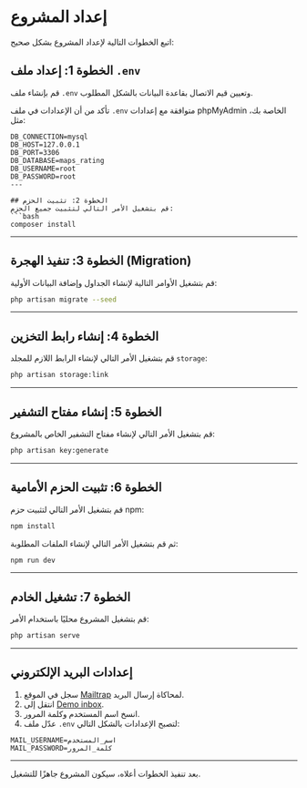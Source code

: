# إعداد المشروع

اتبع الخطوات التالية لإعداد المشروع بشكل صحيح:

## الخطوة 1: إعداد ملف `.env`
قم بإنشاء ملف `.env` وتعيين قيم الاتصال بقاعدة البيانات بالشكل المطلوب.

تأكد من أن الإعدادات في ملف `.env` متوافقة مع إعدادات phpMyAdmin الخاصة بك، مثل:

```dotenv
DB_CONNECTION=mysql
DB_HOST=127.0.0.1
DB_PORT=3306
DB_DATABASE=maps_rating
DB_USERNAME=root
DB_PASSWORD=root
---

## الخطوة 2: تثبيت الحزم
قم بتشغيل الأمر التالي لتثبيت جميع الحزم:
```bash
composer install
```

---

## الخطوة 3: تنفيذ الهجرة (Migration)
قم بتشغيل الأوامر التالية لإنشاء الجداول وإضافة البيانات الأولية:
```bash
php artisan migrate --seed
```

---

## الخطوة 4: إنشاء رابط التخزين
قم بتشغيل الأمر التالي لإنشاء الرابط اللازم للمجلد `storage`:
```bash
php artisan storage:link
```

---

## الخطوة 5: إنشاء مفتاح التشفير
قم بتشغيل الأمر التالي لإنشاء مفتاح التشفير الخاص بالمشروع:
```bash
php artisan key:generate
```

---

## الخطوة 6: تثبيت الحزم الأمامية
قم بتشغيل الأمر التالي لتثبيت حزم npm:
```bash
npm install
```

ثم قم بتشغيل الأمر التالي لإنشاء الملفات المطلوبة:
```bash
npm run dev
```

---

## الخطوة 7: تشغيل الخادم
قم بتشغيل المشروع محليًا باستخدام الأمر:
```bash
php artisan serve
```

---

## إعدادات البريد الإلكتروني
1. سجل في الموقع [Mailtrap](https://mailtrap.io) لمحاكاة إرسال البريد.
2. انتقل إلى [Demo inbox](https://mailtrap.io/inboxes/).
3. انسخ اسم المستخدم وكلمة المرور.
4. عدّل ملف `.env` لتصبح الإعدادات بالشكل التالي:
```dotenv
MAIL_USERNAME=اسم_المستخدم
MAIL_PASSWORD=كلمة_المرور
```

---

بعد تنفيذ الخطوات أعلاه، سيكون المشروع جاهزًا للتشغيل.
